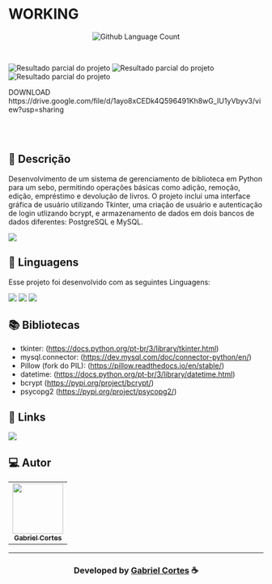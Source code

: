 <h1>
 WORKING
</h1>

 <p align="center">
  <img alt="Github Language Count" src="https://img.shields.io/github/languages/count/EvanderInacio/Portfolio?color=00FFFB">
</p>

<br>

![Resultado parcial do projeto](https://cdn.discordapp.com/attachments/873041648395894824/1218078263797088347/image.png?ex=66065ac8&is=65f3e5c8&hm=f69758241099015c090616271adc7a58fb3d4feb161da42e1b2e282dcab1956c&)
 ![Resultado parcial do projeto](https://cdn.discordapp.com/attachments/873041648395894824/1218078352934699018/Capturar1.PNG?ex=66065ade&is=65f3e5de&hm=814eb3fa75bdbbeb86b93b35944a7e08c90edb6fc0a45898c26b1946d3ff0b09&)
  ![Resultado parcial do projeto](https://cdn.discordapp.com/attachments/873041648395894824/1218078353123180624/Capturar2.PNG?ex=66065ade&is=65f3e5de&hm=acf2e57e6d2f30174b45352de59b0d953dbc58575d61a03e0ed83b4b4963969f&)



<p>
 DOWNLOAD https://drive.google.com/file/d/1ayo8xCEDk4Q596491Kh8wG_IU1yVbyv3/view?usp=sharing
</p>
</br>



<br>

## 📝 Descrição 

Desenvolvimento de um sistema de gerenciamento de biblioteca em Python para um sebo, permitindo operações básicas como adição, remoção, edição, empréstimo e devolução de livros. O projeto inclui uma interface gráfica de usuário utilizando Tkinter, uma criação de usuário e autenticação de login utlizando bcrypt, e armazenamento de dados em dois bancos de dados diferentes: PostgreSQL e MySQL. 
 
<a href="https://drive.google.com/drive/folders/1F0SxnvS-rDk1yvdZxfCAr_AvZWgjuUvi?usp=sharing" target="_blank"><img src="https://img.shields.io/badge/Google_Cloud-4285F4?style=for-the-badge&logo=google-cloud&logoColor=white" target="_blank"></a>


## 🚀 Linguagens

Esse projeto foi desenvolvido com as seguintes Linguagens:

  <a href="https://github.com/GabrielRyuu" target="_blank"><img src="https://img.shields.io/badge/Python-3776AB?style=for-the-badge&logo=python&logoColor=white"></a>
  <a href="https://github.com/GabrielRyuu" target="_blank"><img src="https://img.shields.io/badge/PostgreSQL-316192?style=for-the-badge&logo=postgresql&logoColor=white"></a>
  <a href="https://github.com/GabrielRyuu" target="_blank"><img src="https://img.shields.io/badge/MySQL-00000F?style=for-the-badge&logo=mysql&logoColor=white%22_blank%22%3E"></a>
 

## 📚 Bibliotecas

- tkinter: (https://docs.python.org/pt-br/3/library/tkinter.html)
- mysql.connector: (https://dev.mysql.com/doc/connector-python/en/)
- Pillow (fork do PIL): (https://pillow.readthedocs.io/en/stable/)
- datetime: (https://docs.python.org/pt-br/3/library/datetime.html)
- bcrypt (https://pypi.org/project/bcrypt/)
- psycopg2 (https://pypi.org/project/psycopg2/)


## 🔗 Links

<p align="left">

 <a href="https://www.linkedin.com/in/gabriel-cortes-teixeira-0b9a4722b/" alt="Linkedin">
  <img src="https://img.shields.io/badge/-Linkedin-000?style=for-the-badge&logo=Linkedin&logoColor=0A66C2&link=https://www.linkedin.com/in/evander-inacio"/> 
 </a>

 </p>
 
## 💻 Autor<br>
<table>
  <tr>
    <td align="center">
      <a href="https://github.com/GabrielRyuu">
        <img src="https://cdn.discordapp.com/attachments/1049167666876776458/1049179325410312292/tdi.png" width="100px;" /><br>
        <sub>
          <b>Gabriel Cortes</b>
        </sub>
      </a>
    </td>
  </tr>
</table>

-----

  <h3 align="center"> Developed by <a href="https://www.linkedin.com/in/gabriel-cortes-teixeira-0b9a4722b/">Gabriel Cortes</a> ☕</h3>
